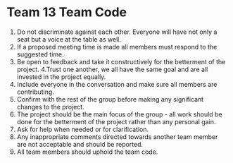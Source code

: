 # Team 13 Team Code

1. Do not discriminate against each other. Everyone will have not only a seat but a voice at the table as well.
2. If a proposed meeting time is made all members must respond to the suggested time.
3. Be open to feedback and take it constructively for the betterment of the project. 
4.Trust one another, we all have the same goal and are all invested in the project equally.
5. Include everyone in the conversation and make sure all members are contributing.
6. Confirm with the rest of the group before making any significant changes to the project.
7. The project should be the main focus of the group - all work should be done for the betterment of the project rather than any personal gain.
8. Ask for help when needed or for clarification.
9. Any inappropriate comments directed towards another team member are not acceptable and should be reported.
10. All team members should uphold the team code.
